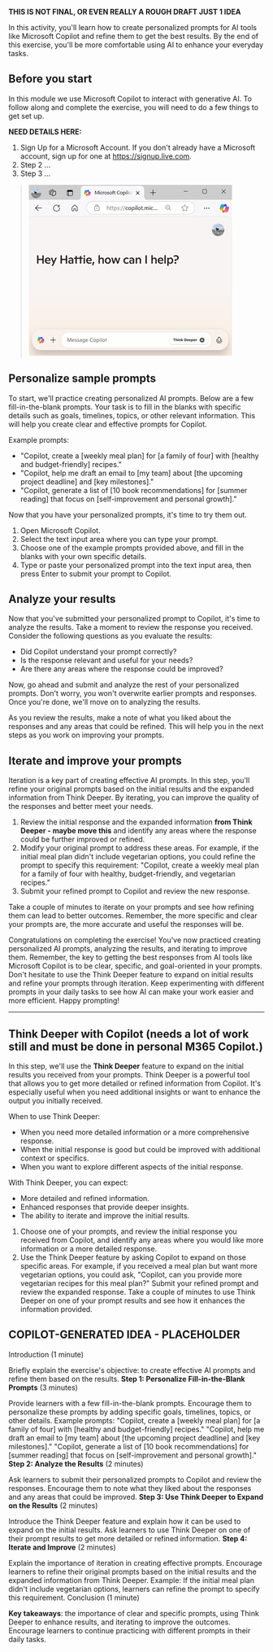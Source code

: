 **THIS IS NOT FINAL, OR EVEN REALLY A ROUGH DRAFT JUST 1 IDEA**

In this activity, you'll learn how to create personalized prompts for AI tools like Microsoft Copilot and refine them to get the best results. By the end of this exercise, you'll be more comfortable using AI to enhance your everyday tasks.

## Before you start

In this module we use Microsoft Copilot to interact with generative AI. To follow along and complete the exercise, you will need to do a few things to get set up.

 **NEED DETAILS HERE:**
1. Sign Up for a Microsoft Account. If you don't already have a Microsoft account, sign up for one at https://signup.live.com.
2. Step 2 ...
3. Step 3 ...

> ![Screenshot of the Copilot welcome page](../media/02-copilot-welcome.jpg)

## Personalize sample prompts
To start, we'll practice creating personalized AI prompts. Below are a few fill-in-the-blank prompts. Your task is to fill in the blanks with specific details such as goals, timelines, topics, or other relevant information. This will help you create clear and effective prompts for Copilot.

Example prompts:

- "Copilot, create a [weekly meal plan] for [a family of four] with [healthy and budget-friendly] recipes."
- "Copilot, help me draft an email to [my team] about [the upcoming project deadline] and [key milestones]."
- "Copilot, generate a list of [10 book recommendations] for [summer reading] that focus on [self-improvement and personal growth]."

Now that you have your personalized prompts, it's time to try them out.

1. Open Microsoft Copilot.
2. Select the text input area where you can type your prompt.
3. Choose one of the example prompts provided above, and fill in the blanks with your own specific details.
4. Type or paste your personalized prompt into the text input area, then press Enter to submit your prompt to Copilot.
  
## Analyze your results

Now that you've submitted your personalized prompt to Copilot, it's time to analyze the results. Take a moment to review the response you received. Consider the following questions as you evaluate the results:

- Did Copilot understand your prompt correctly?
- Is the response relevant and useful for your needs?
- Are there any areas where the response could be improved?

Now, go ahead and submit and analyze the rest of your personalized prompts. Don't worry, you won't overwrite earlier prompts and responses. Once you're done, we'll move on to analyzing the results.

As you review the results, make a note of what you liked about the responses and any areas that could be refined. This will help you in the next steps as you work on improving your prompts.

## Iterate and improve your prompts

Iteration is a key part of creating effective AI prompts. In this step, you'll refine your original prompts based on the initial results and the expanded information from Think Deeper. By iterating, you can improve the quality of the responses and better meet your needs.

1. Review the initial response and the expanded information **from Think Deeper - maybe move this** and identify any areas where the response could be further improved or refined.
2. Modify your original prompt to address these areas. For example, if the initial meal plan didn't include vegetarian options, you could refine the prompt to specify this requirement: "Copilot, create a weekly meal plan for a family of four with healthy, budget-friendly, and vegetarian recipes."
3. Submit your refined prompt to Copilot and review the new response.

Take a couple of minutes to iterate on your prompts and see how refining them can lead to better outcomes. Remember, the more specific and clear your prompts are, the more accurate and useful the responses will be.

Congratulations on completing the exercise! You've now practiced creating personalized AI prompts, analyzing the results, and iterating to improve them. Remember, the key to getting the best responses from AI tools like Microsoft Copilot is to be clear, specific, and goal-oriented in your prompts. Don't hesitate to use the Think Deeper feature to expand on initial results and refine your prompts through iteration. Keep experimenting with different prompts in your daily tasks to see how AI can make your work easier and more efficient. Happy prompting!
______________________________

## Think Deeper with Copilot (needs a lot of work still and must be done in personal M365 Copilot.)

In this step, we'll use the **Think Deeper** feature to expand on the initial results you received from your prompts. Think Deeper is a powerful tool that allows you to get more detailed or refined information from Copilot. It's especially useful when you need additional insights or want to enhance the output you initially received.

When to use Think Deeper:
- When you need more detailed information or a more comprehensive response.
- When the initial response is good but could be improved with additional context or specifics.
- When you want to explore different aspects of the initial response.

With Think Deeper, you can expect:
- More detailed and refined information.
- Enhanced responses that provide deeper insights.
- The ability to iterate and improve the initial results.

1. Choose one of your prompts, and review the initial response you received from Copilot, and identify any areas where you would like more information or a more detailed response.
2. Use the Think Deeper feature by asking Copilot to expand on those specific areas. For example, if you received a meal plan but want more vegetarian options, you could ask, "Copilot, can you provide more vegetarian recipes for this meal plan?"
Submit your refined prompt and review the expanded response.
Take a couple of minutes to use Think Deeper on one of your prompt results and see how it enhances the information provided.

## COPILOT-GENERATED IDEA - PLACEHOLDER

Introduction (1 minute)

Briefly explain the exercise's objective: to create effective AI prompts and refine them based on the results.
**Step 1: Personalize Fill-in-the-Blank Prompts** (3 minutes)

Provide learners with a few fill-in-the-blank prompts. Encourage them to personalize these prompts by adding specific goals, timelines, topics, or other details.
Example prompts:
"Copilot, create a [weekly meal plan] for [a family of four] with [healthy and budget-friendly] recipes."
"Copilot, help me draft an email to [my team] about [the upcoming project deadline] and [key milestones]."
"Copilot, generate a list of [10 book recommendations] for [summer reading] that focus on [self-improvement and personal growth]."
**Step 2: Analyze the Results** (2 minutes)

Ask learners to submit their personalized prompts to Copilot and review the responses.
Encourage them to note what they liked about the responses and any areas that could be improved.
**Step 3: Use Think Deeper to Expand on the Results** (2 minutes)

Introduce the Think Deeper feature and explain how it can be used to expand on the initial results.
Ask learners to use Think Deeper on one of their prompt results to get more detailed or refined information.
**Step 4: Iterate and Improve** (2 minutes)

Explain the importance of iteration in creating effective prompts.
Encourage learners to refine their original prompts based on the initial results and the expanded information from Think Deeper.
Example: If the initial meal plan didn't include vegetarian options, learners can refine the prompt to specify this requirement.
Conclusion (1 minute)

**Key takeaways**: the importance of clear and specific prompts, using Think Deeper to enhance results, and iterating to improve the outcomes.
Encourage learners to continue practicing with different prompts in their daily tasks.